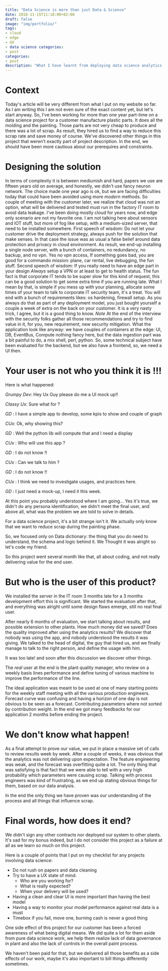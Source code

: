 ```yaml
---
title: "Data Science is more than just Data & Science"
date: 2018-11-15T11:18:00+02:00
draft: false
image: "img/portfolio/"
tags:
- cloud
- edge
- UX
- data science categories:
- post
categories:
- post
description: "What I have learnt from deploying data science analytics for a customer"
---
```


# Context
Today's article will be very different from what I put on my website so far. As
I am writing this I am not even sure of the exact content yet, but let's start anyway.
So, I've been working for more than one year part-time on a data science project for a
customer manufacture plastic parts. It does all the molding and the painting.  Those parts
are not very cheap to produce and there was a lot of scrap.  As result, they hired us to
find a way to reduce this scrap rate and save money of course. We've discovered other
things in this project that weren't exactly part of project description.  In the end, we
should have been more cautious about our prerequires and constraints.


# Designing the solution
In terms of complexity it is between mediumish and hard, papers
we use are fifteen years old on average, and honestly, we didn't use fancy neuron
network. The choice made one year ago is ok, but we are facing difficulties today that
could have been avoided using more *modern* methods. So couple of meeting with the
customer later, we realize that cloud was not an option, what will be delivered and tested
must run in the factory IT room to avoid data leakage. I've been doing mostly cloud for
years now, and edge only scenario are not my favorite one.  I am not talking here about
sensors and IOT stuff, but more of fog like setup, with a medium-sized server, that need
to be installed somewhere. First speech of wisdom: Do not let your customer drive the
deployment strategy, always push for the solution that make senses. In that case the
issue was as usual a false belief around data protection and privacy in cloud
environment.  As result, we end-up installing a single node server, with a bunch of
containers, no redundancy, no backup, and no vpn. Yes _no vpn_ access, If something goes
bad, you are good for a commando mission: plane, car rental, live debugging, the fun
stuff.  Second speech of wisdom: If you really need to have an edge part in your design
_Always_ setup a VPN or at least to get to health status. The fun fact is that corporate
IT tends to be super slow for this kind of request, this can be a good solution to get
some extra time if you are running late. What I mean by that, is simple if you mess up
with your planning, allocate some times of your team to talk to corporate IT security
team, it's a treat. You will end with a bunch of requirements likes: os hardening,
firewall setup. As you always do that as part of any deployment model, you just bought
yourself a couple a week of extra on the back on your customer. It is a very nasty
trick, I agree, but it is a good thing to know. *Note* At the end of the interview with
the security folks gather all those recommendations and try to find value in it, for you,
new requirement, new security mitigation. What the application look like anyway: we
have couples of containers at the edge: UI, DB, EventBus, Compute nothing fancy here,
but the data ingestion part was a bit painful to do, a mix shell, perl, python.
So, some technical subject have been evaluated for the backend, but we also have a frontend,
 so, we need a UI then.

# Your user is not who you think it is !!!
Here is what happened:

_Grumpy Dev_: Hey Ux Guy please do me a UI mock up!!

_Classy Ux_: Sure what for ?

_GD_ : I have a simple app to develop, some kpis to show and couple of graph

_CUx_: Ok, why showing this?

_GD_ : Well the python lib will compute that and I need a display

_CUx_ : Who will use this app ?

_GD_ : I do not know !!

_CUx_ : Can we talk to him ?

_GD_ : I do not know !!

_CUx_ : I think we need to investigate usages, and practices here.

_GD_ : I just need a mock-up, I need it this week.

At this point you probably understood where I am going...
Yes it's true, we didn't do any persona identification, we didn't meet the final user,
and above all, what was the problem we are told to solve in details.

For a data science project, it's a bit strange isn't it.
We actually only know that we want to reduce scrap during the painting phase.

So, we focused only on Data dictionary: the thing that you do need to understand, the schema and logic behind it. We Thought it was alright so let's code my friend.

So this project went several month like that, all about coding, and not really delivering
value for the end user.

# But who is the user of this product?

We installed the server in the IT room 3 months late for a 3 months development effort this
is significant. We started the evaluation after that, and everything was alright until some
design flaws emerge, still no real final user.

After nearly 6 months of evaluation, we start talking about results, and possible extension
to other plants. How much money did we saved? Does the quality improved after using the
analytics results? We discover that nobody was using the app, and nobody understood the
results it was giving. We talked to the head of digital, the guy that hired us, and we finally
manage to talk to the right person, and define the usage with him.

It was too late! and soon after this discussion we discover other things.

The _real_ user at the end is the plant quality manager, who review on a weekly basis lines performance and define tuning of various machine to improve the performance of the line.

The ideal application was meant to be used at one of many starting points for the weekly staff meeting with all the various production engineers. Forecast curve was confusing and having a horizon of one day is not obvious to be seen as a forecast. Contributing parameters where not sorted by contribution weight. In the end we got many feedbacks for our application 2 months before ending the project.


# We don't know what happen!
As a final attempt to prove our value, we put in place a massive set of calls to review results week by week.
After a couple of weeks, it was obvious that the analytics was not delivering upon expectation. The feature engineering was weak, and the forecast was overfitting quite a lot. The only thing that was satisfying is that fact that we were able to tell with a very high probability which parameters were causing scrap. Talking with process engineers was kind of frustrating, as we end up stating obvious things for them, based on our data analysis.

In the end the only thing we have proven was our understanding of the process and all things that influence scrap.

# Final words, how does it end?

We didn't sign any other contracts nor deployed our system to other plants. It's sad for my bonus indeed, but I do not consider this project as a failure at all as we learn so much on this project.

Here is a couple of points that I put on my checklist for any projects involving data science:

* Do not rush on papers and data cleaning
* Try to have a UX state of mind:
  * Who are you working for?
  * What is really expected?
  * When your delivery will be used?
* Having a clean and clear UI is more important than having the best model
* Having a way to monitor your model performance against real data is a must
* Timebox if you fail, move one, burning cash is never a good thing

One side effect of this project for our customer has been a forced awareness of what being digital means.
We did quite a lot for them aside from pure data science work, we help them realize lack of data governance in plant and also the lack of controls in the overall paint process.

We haven't been paid for that, but we delivered all those benefits as a side effects of our work, maybe it's also important to bill things differently sometimes.
